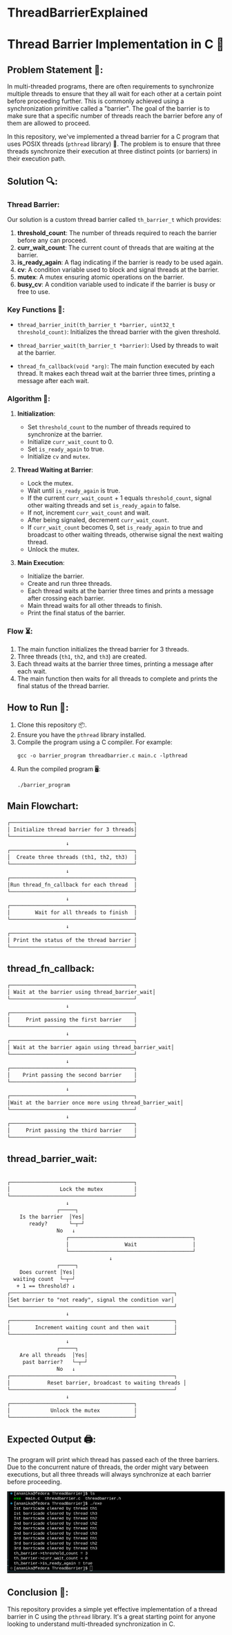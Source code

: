 # ThreadBarrierExplained

# Thread Barrier Implementation in C 🚧

## Problem Statement 📜:

In multi-threaded programs, there are often requirements to synchronize multiple threads to ensure that they all wait for each other at a certain point before proceeding further. This is commonly achieved using a synchronization primitive called a "barrier". The goal of the barrier is to make sure that a specific number of threads reach the barrier before any of them are allowed to proceed. 

In this repository, we've implemented a thread barrier for a C program that uses POSIX threads (`pthread` library) 🧵. The problem is to ensure that three threads synchronize their execution at three distinct points (or barriers) in their execution path.

## Solution 🔍:

### Thread Barrier:

Our solution is a custom thread barrier called `th_barrier_t` which provides:

1. **threshold_count**: The number of threads required to reach the barrier before any can proceed.
2. **curr_wait_count**: The current count of threads that are waiting at the barrier.
3. **is_ready_again**: A flag indicating if the barrier is ready to be used again.
4. **cv**: A condition variable used to block and signal threads at the barrier.
5. **mutex**: A mutex ensuring atomic operations on the barrier.
6. **busy_cv**: A condition variable used to indicate if the barrier is busy or free to use.

### Key Functions 🔑:

- `thread_barrier_init(th_barrier_t *barrier, uint32_t threshold_count)`: Initializes the thread barrier with the given threshold.
  
- `thread_barrier_wait(th_barrier_t *barrier)`: Used by threads to wait at the barrier.
  
- `thread_fn_callback(void *arg)`: The main function executed by each thread. It makes each thread wait at the barrier three times, printing a message after each wait.

### Algorithm 📖:
1. **Initialization**:
   - Set `threshold_count` to the number of threads required to synchronize at the barrier.
   - Initialize `curr_wait_count` to 0.
   - Set `is_ready_again` to true.
   - Initialize `cv` and `mutex`.
   
2. **Thread Waiting at Barrier**:
   - Lock the mutex.
   - Wait until `is_ready_again` is true.
   - If the current `curr_wait_count` + 1 equals `threshold_count`, signal other waiting threads and set `is_ready_again` to false.
   - If not, increment `curr_wait_count` and wait.
   - After being signaled, decrement `curr_wait_count`.
   - If `curr_wait_count` becomes 0, set `is_ready_again` to true and broadcast to other waiting threads, otherwise signal the next waiting thread.
   - Unlock the mutex.

3. **Main Execution**:
   - Initialize the barrier.
   - Create and run three threads.
   - Each thread waits at the barrier three times and prints a message after crossing each barrier.
   - Main thread waits for all other threads to finish.
   - Print the final status of the barrier.

### Flow ⏳:

1. The main function initializes the thread barrier for 3 threads.
2. Three threads (`th1`, `th2`, and `th3`) are created.
3. Each thread waits at the barrier three times, printing a message after each wait.
4. The main function then waits for all threads to complete and prints the final status of the thread barrier.



## How to Run 🚀:

1. Clone this repository 📦.
2. Ensure you have the `pthread` library installed.
3. Compile the program using a C compiler. For example:
   ```
   gcc -o barrier_program threadbarrier.c main.c -lpthread
   ```
4. Run the compiled program 🖥️:
   ```
   ./barrier_program
   ```
   


## Main Flowchart:

```arduino
┌────────────────────────────────────────┐
│ Initialize thread barrier for 3 threads│
└────────────────────────────────────────┘
                   ↓
┌────────────────────────────────────────┐
│  Create three threads (th1, th2, th3)  │
└────────────────────────────────────────┘
                   ↓
┌────────────────────────────────────────┐
│Run thread_fn_callback for each thread  │
└────────────────────────────────────────┘
                   ↓
┌────────────────────────────────────────┐
│        Wait for all threads to finish  │
└────────────────────────────────────────┘
                   ↓
┌────────────────────────────────────────┐
│ Print the status of the thread barrier │
└────────────────────────────────────────┘
```

## thread_fn_callback:

```arduino
┌────────────────────────────────────────┐
│ Wait at the barrier using thread_barrier_wait│
└────────────────────────────────────────┘
                   ↓
┌────────────────────────────────────────┐
│     Print passing the first barrier    │
└────────────────────────────────────────┘
                   ↓
┌────────────────────────────────────────┐
│ Wait at the barrier again using thread_barrier_wait│
└────────────────────────────────────────┘
                   ↓
┌────────────────────────────────────────┐
│    Print passing the second barrier    │
└────────────────────────────────────────┘
                   ↓
┌────────────────────────────────────────┐
│Wait at the barrier once more using thread_barrier_wait│
└────────────────────────────────────────┘
                   ↓
┌────────────────────────────────────────┐
│     Print passing the third barrier    │
└────────────────────────────────────────┘
```

## thread_barrier_wait:

```arduino

┌────────────────────────────────────────┐
│                Lock the mutex          │
└────────────────────────────────────────┘
                   ↓
                ┌─────┐
    Is the barrier  │Yes│
       ready?       └─┬─┘
                No   ↓
                   ┌────────────────────────────────────────┐
                   │                  Wait                  │
                   └────────────────────────────────────────┘
                                 ↓
                ┌─────┐
    Does current │Yes│
  waiting count  └─┬─┘
   + 1 == threshold? ↓
┌─────────────────────────────────────────────────────┐
│Set barrier to "not ready", signal the condition var│
└─────────────────────────────────────────────────────┘
                   ↓
┌─────────────────────────────────────────────────────┐
│        Increment waiting count and then wait        │
└─────────────────────────────────────────────────────┘
                   ↓
                ┌─────┐
    Are all threads  │Yes│
     past barrier?   └─┬─┘
                No   ↓
┌─────────────────────────────────────────────────────┐
│            Reset barrier, broadcast to waiting threads │
└─────────────────────────────────────────────────────┘
                   ↓
┌────────────────────────────────────────┐
│             Unlock the mutex           │
└────────────────────────────────────────┘
```

## Expected Output 🖨️:

The program will print which thread has passed each of the three barriers. Due to the concurrent nature of threads, the order might vary between executions, but all three threads will always synchronize at each barrier before proceeding.

![](https://github.com/ANSANJAY/ThreadBarrierExplained/blob/main/pkg/Screenshot%20from%202023-09-08%2019-51-53.png)

## Conclusion 🌟:

This repository provides a simple yet effective implementation of a thread barrier in C using the `pthread` library. It's a great starting point for anyone looking to understand multi-threaded synchronization in C.
